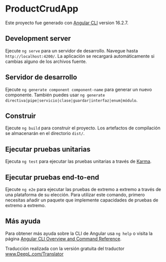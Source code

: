 # ProductCrudApp

Este proyecto fue generado con [Angular CLI](https://github.com/angular/angular-cli) version 16.2.7.

## Development server

Ejecute `ng serve` para un servidor de desarrollo. Navegue hasta `http://localhost:4200/`. La aplicación se recargará automáticamente si cambias alguno de los archivos fuente.

## Servidor de desarrollo

Ejecute `ng generate component component-name` para generar un nuevo componente. También puedes usar `ng generate directiva|pipe|servicio|clase|guardar|interfaz|enum|módulo`.

## Construir

Ejecute `ng build` para construir el proyecto. Los artefactos de compilación se almacenarán en el directorio `dist/`.

## Ejecutar pruebas unitarias

Ejecuta `ng test` para ejecutar las pruebas unitarias a través de [Karma](https://karma-runner.github.io).

## Ejecutar pruebas end-to-end

Ejecute `ng e2e` para ejecutar las pruebas de extremo a extremo a través de una plataforma de su elección. Para utilizar este comando, primero necesitas añadir un paquete que implemente capacidades de pruebas de extremo a extremo.

## Más ayuda

Para obtener más ayuda sobre la CLI de Angular usa `ng help` o visita la página [Angular CLI Overview and Command Reference](https://angular.io/cli).

Traducción realizada con la versión gratuita del traductor www.DeepL.com/Translator
